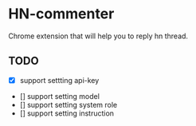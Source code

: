 # HN-commenter

Chrome extension that will help you to reply hn thread.

## TODO

- [x] support settting api-key
- [] support setting model
- [] support setting system role
- [] support setting instruction
